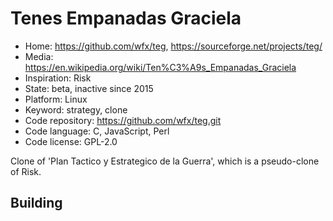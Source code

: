 # Tenes Empanadas Graciela

- Home: https://github.com/wfx/teg, https://sourceforge.net/projects/teg/
- Media: https://en.wikipedia.org/wiki/Ten%C3%A9s_Empanadas_Graciela
- Inspiration: Risk
- State: beta, inactive since 2015
- Platform: Linux
- Keyword: strategy, clone
- Code repository: https://github.com/wfx/teg.git
- Code language: C, JavaScript, Perl
- Code license: GPL-2.0

Clone of 'Plan Tactico y Estrategico de la Guerra', which is a pseudo-clone of Risk.

## Building
